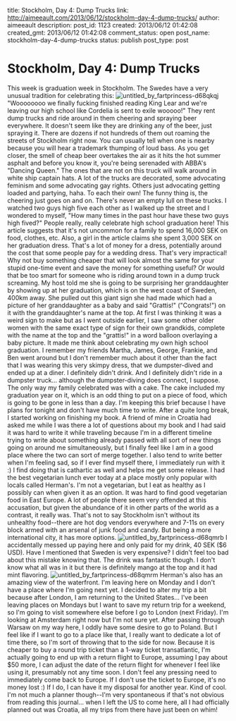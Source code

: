 title: Stockholm, Day 4: Dump Trucks
link: http://aimeeault.com/2013/06/12/stockholm-day-4-dump-trucks/
author: aimeeault
description: 
post_id: 1123
created: 2013/06/12 01:42:08
created_gmt: 2013/06/12 01:42:08
comment_status: open
post_name: stockholm-day-4-dump-trucks
status: publish
post_type: post

# Stockholm, Day 4: Dump Trucks

This week is graduation week in Stockholm. The Swedes have a very unusual tradition for celebrating this: ![untitled_by_fartprincess-d68qkqj](https://s3.amazonaws.com/aimeeault.com/untitled_by_fartprincess-d68qkqj.jpg) "Woooooooo we finally fucking finished reading King Lear and we're leaving our high school like Cordelia is sent to exile wooooo!"  They rent dump trucks and ride around in them cheering and spraying beer everywhere. It doesn't seem like they are drinking any of the beer, just spraying it. There are dozens if not hundreds of them out roaming the streets of Stockholm right now. You can usually tell when one is nearby because you will hear a trademark thumping of loud bass. As you get closer, the smell of cheap beer overtakes the air as it hits the hot summer asphalt and before you know it, you're being serenaded with ABBA's "Dancing Queen." The ones that are not on this truck will walk around in white ship captain hats. A lot of the trucks are decorated, some advocating feminism and some advocating gay rights. Others just advocating getting loaded and partying, haha. To each their own! The funny thing is, the cheering just goes on and on. There's never an empty lull on these trucks. I watched two guys high five each other as I walked up the street and I wondered to myself, "How many times in the past hour have these two guys high fived?" People really, really celebrate high school graduation here! This article suggests that it's not uncommon for a family to spend 16,000 SEK on food, clothes, etc. Also, a girl in the article claims she spent 3,000 SEK on her graduation dress. That's a lot of money for a dress, potentially around the cost that some people pay for a wedding dress. That's very impractical! Why not buy something cheaper that will look almost the same for your stupid one-time event and save the money for something useful? Or would that be too smart for someone who is riding around town in a dump truck screaming. My host told me she is going to be surprising her granddaughter by showing up at her graduation, which is on the west coast of Sweden, 400km away. She pulled out this giant sign she had made which had a picture of her granddaughter as a baby and said "Grattis!" ("Congrats!") on it with the granddaughter's name at the top. At first I was thinking it was a weird sign to make but as I went outside earlier, I saw some other older women with the same exact type of sign for their own grandkids, complete with the name at the top and the "grattis!" in a word balloon overlaying a baby picture. It made me think about celebrating my own high school graduation. I remember my friends Martha, James, George, Frankie, and Ben went around but I don't remember much about it other than the fact that I was wearing this very skimpy dress, that we dumpster-dived and ended up at a diner. I definitely didn't drink. And I definitely didn't ride in a dumpster truck... although the dumpster-diving does connect, I suppose. The only way my family celebrated was with a cake. The cake included my graduation year on it, which is an odd thing to put on a piece of food, which is going to be gone in less than a day. I'm keeping this brief because I have plans for tonight and don't have much time to write. After a quite long break, I started working on finishing my book. A friend of mine in Croatia had asked me while I was there a lot of questions about my book and I had said it was hard to write it while traveling because I'm in a different timeline trying to write about something already passed with all sort of new things going on around me simultaneously, but I finally feel like I am in a good place where the two can sort of merge together. I also tend to write better when I'm feeling sad, so if I ever find myself there, I immediately run with it :) I find doing that is cathartic as well and helps me get some release. I had the best vegetarian lunch ever today at a place mostly only popular with locals called Herman's. I'm not a vegetarian, but I eat as healthy as I possibly can when given it as an option. It was hard to find good vegetarian food in East Europe. A lot of people there seem very offended at this accusation, but given the abundance of it in other parts of the world as a contrast, it really was. That's not to say Stockholm isn't without its unhealthy food--there are hot dog vendors everywhere and 7-11s on every block armed with an arsenal of junk food and candy. But being a more international city, it has more options. ![untitled_by_fartprincess-d68qmrb](https://s3.amazonaws.com/aimeeault.com/untitled_by_fartprincess-d68qmrb.jpg) I accidentally messed up paying here and only paid for my drink, 40 SEK ($6 USD). Have I mentioned that Sweden is very expensive? I didn't feel too bad about this mistake knowing that. The drink was fantastic though. I don't know what all was in it but there is definitely mango at the top and it had mint flavoring. ![untitled_by_fartprincess-d68qmrm](https://s3.amazonaws.com/aimeeault.com/untitled_by_fartprincess-d68qmrm.jpg) Herman's also has an amazing view of the waterfront. I'm leaving here on Monday and I don't have a place where I'm going next yet. I decided to alter my trip a bit because after London, I am returning to the United States... I've been leaving places on Mondays but I want to save my return trip for a weekend, so I'm going to visit somewhere else before I go to London (next Friday). I'm looking at Amsterdam right now but I'm not sure yet. After passing through Warsaw on my way here, I oddly have some desire to go to Poland. But I feel like if I want to go to a place like that, I really want to dedicate a lot of time there, so I'm sort of throwing that to the side for now. Because it is cheaper to buy a round trip ticket than a 1-way ticket transatlantic, I'm actually going to end up with a return flight to Europe, assuming I pay about $50 more, I can adjust the date of the return flight for whenever I feel like using it, presumably not any time soon. I don't feel any pressing need to immediately come back to Europe. If I don't use the ticket to Europe, it's no money lost :) If I do, I can have it my disposal for another year. Kind of cool. I'm not much a planner though--I'm very spontaneous if that's not obvious from reading this journal... when I left the US to come here, all I had officially planned out was Croatia, all my trips from there have just been on whim!